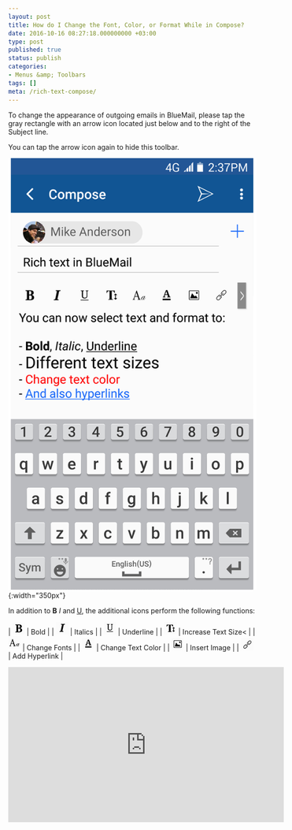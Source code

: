 ```yaml
---
layout: post
title: How do I Change the Font, Color, or Format While in Compose?
date: 2016-10-16 08:27:18.000000000 +03:00
type: post
published: true
status: publish
categories:
- Menus &amp; Toolbars
tags: []
meta: /rich-text-compose/
---
```


To change the appearance of outgoing emails in BlueMail, please tap the gray rectangle with an arrow icon located just below and to the right of the Subject line.

You can tap the arrow icon again to hide this toolbar.

![Google Play Rich Text](/assets/BlueMail_Google_Play_Rich_Text.png){:width="350px"}

In addition to **B** *I* and <span style="text-decoration: underline;">U</span>, the additional icons perform the following functions:

| ![Bold](/assets/Bold.png) | Bold |
| ![Italics](/assets/Italics.png) | Italics |
| ![Underline](/assets/Underline.png) | Underline |
| ![Text Size](/assets/Text_Size.png) | Increase Text Size< |
| ![Typeset](/assets/Typeset.png) | Change Fonts |
| ![Text Color](/assets/Text_Color.png) | Change Text Color |
| ![Insert Image](/assets/Add_Image.png) | Insert Image |
| ![Hyperlink](/assets/Insert_link.png) | Add Hyperlink |

<iframe src="https://www.youtube.com/embed/yYjHE5v26O8?list=PLXcA1xyD8E7dB0XsKApln4AqCumFbmOJK&amp;loop=1" width="560" height="315" frameborder="0" align="center" allowfullscreen="allowfullscreen"></iframe>